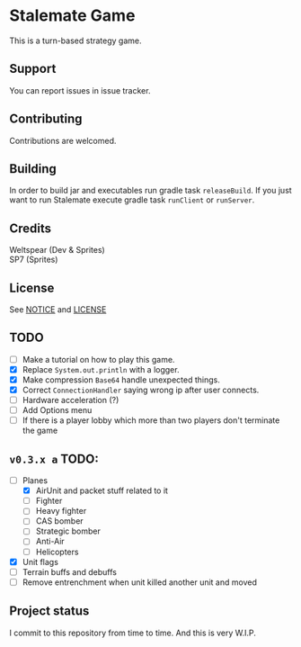 # Stalemate Game
This is a turn-based strategy game.

## Support
You can report issues in issue tracker.

## Contributing
Contributions are welcomed.

## Building
In order to build jar and executables run gradle task `releaseBuild`. If you just want to run Stalemate execute gradle 
task `runClient` or `runServer`. 

## Credits
Weltspear (Dev & Sprites)\
SP7 (Sprites)

## License
See [NOTICE](NOTICE.md) and [LICENSE](LICENSE)

## TODO
- [ ] Make a tutorial on how to play this game.
- [x] Replace `System.out.println` with a logger.
- [x] Make compression `Base64` handle unexpected things.
- [x] Correct `ConnectionHandler` saying wrong ip after user connects.
- [ ] Hardware acceleration (?)
- [ ] Add Options menu
- [ ] If there is a player lobby which more than two players don't terminate the game
## `v0.3.x a` TODO:
- [ ] Planes
  - [x] AirUnit and packet stuff related to it
  - [ ] Fighter
  - [ ] Heavy fighter
  - [ ] CAS bomber
  - [ ] Strategic bomber
  - [ ] Anti-Air
  - [ ] Helicopters
- [x] Unit flags
- [ ] Terrain buffs and debuffs
- [ ] Remove entrenchment when unit killed another unit and moved

## Project status
I commit to this repository from time to time. And this is very W.I.P.

